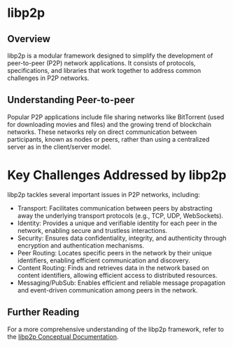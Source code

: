 # libp2p

## Overview

libp2p is a modular framework designed to simplify the development of peer-to-peer (P2P) network applications. It consists of protocols, specifications, and libraries that work together to address common challenges in P2P networks.

## Understanding Peer-to-peer

Popular P2P applications include file sharing networks like BitTorrent (used for downloading movies and files) and the growing trend of blockchain networks. These networks rely on direct communication between participants, known as nodes or peers, rather than using a centralized server as in the client/server model.

# Key Challenges Addressed by libp2p

libp2p tackles several important issues in P2P networks, including:

- Transport: Facilitates communication between peers by abstracting away the underlying transport protocols (e.g., TCP, UDP, WebSockets).
- Identity: Provides a unique and verifiable identity for each peer in the network, enabling secure and trustless interactions.
- Security: Ensures data confidentiality, integrity, and authenticity through encryption and authentication mechanisms.
- Peer Routing: Locates specific peers in the network by their unique identifiers, enabling efficient communication and discovery.
- Content Routing: Finds and retrieves data in the network based on content identifiers, allowing efficient access to distributed resources.
- Messaging/PubSub: Enables efficient and reliable message propagation and event-driven communication among peers in the network.

## Further Reading

For a more comprehensive understanding of the libp2p framework, refer to the [libp2p Conceptual Documentation](https://docs.libp2p.io/concepts/).
